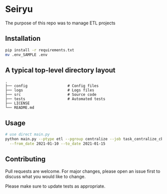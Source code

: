 # Seiryu

The purpose of this repo was to manage ETL projects

## Installation

```bash
pip install -r requirements.txt
mv .env_SAMPLE .env

```

## A typical top-level directory layout
```
.
├── config                  # Config files
├── logs                    # Logs files
├── src                     # Source code
├── tests                   # Automated tests
├── LICENSE
└── README.md
```

## Usage

```sh
# use direct main.py
python main.py --ptype etl --pgroup centralize --job task_centralize_cb \
  --from_date 2021-01-10 --to_date 2021-01-15
```


## Contributing
Pull requests are welcome. For major changes, please open an issue first to discuss what you would like to change.

Please make sure to update tests as appropriate.
